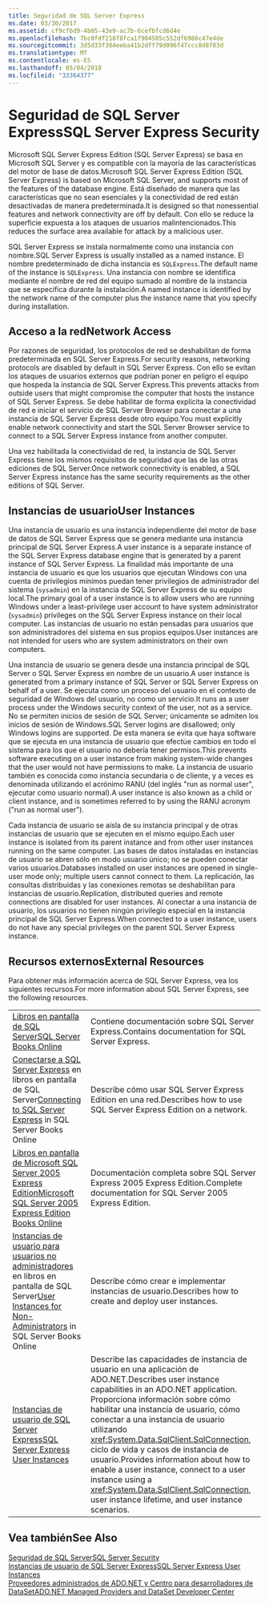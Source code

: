 ```yaml
---
title: Seguridad de SQL Server Express
ms.date: 03/30/2017
ms.assetid: cf9cf6d9-4b05-43e9-ac7b-6cefbfcd6d4e
ms.openlocfilehash: 7bc0fdf218f8fca1f904505c552df6986c47e4de
ms.sourcegitcommit: 3d5d33f384eeba41b2dff79d096f47ccc8d8f03d
ms.translationtype: MT
ms.contentlocale: es-ES
ms.lasthandoff: 05/04/2018
ms.locfileid: "33364377"
---
```

# <a name="sql-server-express-security"></a><span data-ttu-id="4eff5-102">Seguridad de SQL Server Express</span><span class="sxs-lookup"><span data-stu-id="4eff5-102">SQL Server Express Security</span></span>
<span data-ttu-id="4eff5-103">Microsoft SQL Server Express Edition (SQL Server Express) se basa en Microsoft SQL Server y es compatible con la mayoría de las características del motor de base de datos.</span><span class="sxs-lookup"><span data-stu-id="4eff5-103">Microsoft SQL Server Express Edition (SQL Server Express) is based on Microsoft SQL Server, and supports most of the features of the database engine.</span></span> <span data-ttu-id="4eff5-104">Está diseñado de manera que las características que no sean esenciales y la conectividad de red están desactivadas de manera predeterminada.</span><span class="sxs-lookup"><span data-stu-id="4eff5-104">It is designed so that nonessential features and network connectivity are off by default.</span></span> <span data-ttu-id="4eff5-105">Con ello se reduce la superficie expuesta a los ataques de usuarios malintencionados.</span><span class="sxs-lookup"><span data-stu-id="4eff5-105">This reduces the surface area available for attack by a malicious user.</span></span>  
  
 <span data-ttu-id="4eff5-106">SQL Server Express se instala normalmente como una instancia con nombre.</span><span class="sxs-lookup"><span data-stu-id="4eff5-106">SQL Server Express is usually installed as a named instance.</span></span> <span data-ttu-id="4eff5-107">El nombre predeterminado de dicha instancia es `SQLExpress`.</span><span class="sxs-lookup"><span data-stu-id="4eff5-107">The default name of the instance is `SQLExpress`.</span></span> <span data-ttu-id="4eff5-108">Una instancia con nombre se identifica mediante el nombre de red del equipo sumado al nombre de la instancia que se especifica durante la instalación.</span><span class="sxs-lookup"><span data-stu-id="4eff5-108">A named instance is identified by the network name of the computer plus the instance name that you specify during installation.</span></span>  
  
## <a name="network-access"></a><span data-ttu-id="4eff5-109">Acceso a la red</span><span class="sxs-lookup"><span data-stu-id="4eff5-109">Network Access</span></span>  
 <span data-ttu-id="4eff5-110">Por razones de seguridad, los protocolos de red se deshabilitan de forma predeterminada en SQL Server Express.</span><span class="sxs-lookup"><span data-stu-id="4eff5-110">For security reasons, networking protocols are disabled by default in SQL Server Express.</span></span> <span data-ttu-id="4eff5-111">Con ello se evitan los ataques de usuarios externos que podrían poner en peligro el equipo que hospeda la instancia de SQL Server Express.</span><span class="sxs-lookup"><span data-stu-id="4eff5-111">This prevents attacks from outside users that might compromise the computer that hosts the instance of SQL Server Express.</span></span> <span data-ttu-id="4eff5-112">Se debe habilitar de forma explícita la conectividad de red e iniciar el servicio de SQL Server Browser para conectar a una instancia de SQL Server Express desde otro equipo.</span><span class="sxs-lookup"><span data-stu-id="4eff5-112">You must explicitly enable network connectivity and start the SQL Server Browser service to connect to a SQL Server Express instance from another computer.</span></span>  
  
 <span data-ttu-id="4eff5-113">Una vez habilitada la conectividad de red, la instancia de SQL Server Express tiene los mismos requisitos de seguridad que las de las otras ediciones de SQL Server.</span><span class="sxs-lookup"><span data-stu-id="4eff5-113">Once network connectivity is enabled, a SQL Server Express instance has the same security requirements as the other editions of SQL Server.</span></span>  
  
## <a name="user-instances"></a><span data-ttu-id="4eff5-114">Instancias de usuario</span><span class="sxs-lookup"><span data-stu-id="4eff5-114">User Instances</span></span>  
 <span data-ttu-id="4eff5-115">Una instancia de usuario es una instancia independiente del motor de base de datos de SQL Server Express que se genera mediante una instancia principal de SQL Server Express.</span><span class="sxs-lookup"><span data-stu-id="4eff5-115">A user instance is a separate instance of the SQL Server Express database engine that is generated by a parent instance of SQL Server Express.</span></span> <span data-ttu-id="4eff5-116">La finalidad más importante de una instancia de usuario es que los usuarios que ejecutan Windows con una cuenta de privilegios mínimos puedan tener privilegios de administrador del sistema (`sysadmin`) en la instancia de SQL Server Express de su equipo local.</span><span class="sxs-lookup"><span data-stu-id="4eff5-116">The primary goal of a user instance is to allow users who are running Windows under a least-privilege user account to have system administrator (`sysadmin`) privileges on the SQL Server Express instance on their local computer.</span></span> <span data-ttu-id="4eff5-117">Las instancias de usuario no están pensadas para usuarios que son administradores del sistema en sus propios equipos.</span><span class="sxs-lookup"><span data-stu-id="4eff5-117">User instances are not intended for users who are system administrators on their own computers.</span></span>  
  
 <span data-ttu-id="4eff5-118">Una instancia de usuario se genera desde una instancia principal de SQL Server o SQL Server Express en nombre de un usuario.</span><span class="sxs-lookup"><span data-stu-id="4eff5-118">A user instance is generated from a primary instance of SQL Server or SQL Server Express on behalf of a user.</span></span> <span data-ttu-id="4eff5-119">Se ejecuta como un proceso del usuario en el contexto de seguridad de Windows del usuario, no como un servicio.</span><span class="sxs-lookup"><span data-stu-id="4eff5-119">It runs as a user process under the Windows security context of the user, not as a service.</span></span> <span data-ttu-id="4eff5-120">No se permiten inicios de sesión de SQL Server; únicamente se admiten los inicios de sesión de Windows.</span><span class="sxs-lookup"><span data-stu-id="4eff5-120">SQL Server logins are disallowed; only Windows logins are supported.</span></span> <span data-ttu-id="4eff5-121">De esta manera se evita que haya software que se ejecuta en una instancia de usuario que efectúe cambios en todo el sistema para los que el usuario no debería tener permisos.</span><span class="sxs-lookup"><span data-stu-id="4eff5-121">This prevents software executing on a user instance from making system-wide changes that the user would not have permissions to make.</span></span> <span data-ttu-id="4eff5-122">La instancia de usuario también es conocida como instancia secundaria o de cliente, y a veces es denominada utilizando el acrónimo RANU (del inglés "run as normal user", ejecutar como usuario normal).</span><span class="sxs-lookup"><span data-stu-id="4eff5-122">A user instance is also known as a child or client instance, and is sometimes referred to by using the RANU acronym ("run as normal user").</span></span>  
  
 <span data-ttu-id="4eff5-123">Cada instancia de usuario se aísla de su instancia principal y de otras instancias de usuario que se ejecuten en el mismo equipo.</span><span class="sxs-lookup"><span data-stu-id="4eff5-123">Each user instance is isolated from its parent instance and from other user instances running on the same computer.</span></span> <span data-ttu-id="4eff5-124">Las bases de datos instaladas en instancias de usuario se abren sólo en modo usuario único; no se pueden conectar varios usuarios.</span><span class="sxs-lookup"><span data-stu-id="4eff5-124">Databases installed on user instances are opened in single-user mode only; multiple users cannot connect to them.</span></span> <span data-ttu-id="4eff5-125">La replicación, las consultas distribuidas y las conexiones remotas se deshabilitan para instancias de usuario.</span><span class="sxs-lookup"><span data-stu-id="4eff5-125">Replication, distributed queries and remote connections are disabled for user instances.</span></span> <span data-ttu-id="4eff5-126">Al conectar a una instancia de usuario, los usuarios no tienen ningún privilegio especial  en la instancia principal de SQL Server Express.</span><span class="sxs-lookup"><span data-stu-id="4eff5-126">When connected to a user instance, users do not have any special privileges on the parent SQL Server Express instance.</span></span>  
  
## <a name="external-resources"></a><span data-ttu-id="4eff5-127">Recursos externos</span><span class="sxs-lookup"><span data-stu-id="4eff5-127">External Resources</span></span>  
 <span data-ttu-id="4eff5-128">Para obtener más información acerca de SQL Server Express, vea los siguientes recursos.</span><span class="sxs-lookup"><span data-stu-id="4eff5-128">For more information about SQL Server Express, see the following resources.</span></span>  
  
|||  
|-|-|  
|[<span data-ttu-id="4eff5-129">Libros en pantalla de SQL Server</span><span class="sxs-lookup"><span data-stu-id="4eff5-129">SQL Server Books Online</span></span>](http://msdn.microsoft.com/library/bb543165.aspx)|<span data-ttu-id="4eff5-130">Contiene documentación sobre SQL Server Express.</span><span class="sxs-lookup"><span data-stu-id="4eff5-130">Contains documentation for SQL Server Express.</span></span>|  
|<span data-ttu-id="4eff5-131">[Conectarse a SQL Server Express](http://msdn.microsoft.com/library/ms165679.aspx) en libros en pantalla de SQL Server</span><span class="sxs-lookup"><span data-stu-id="4eff5-131">[Connecting to SQL Server Express](http://msdn.microsoft.com/library/ms165679.aspx) in SQL Server Books Online</span></span>|<span data-ttu-id="4eff5-132">Describe cómo usar SQL Server Express Edition en una red.</span><span class="sxs-lookup"><span data-stu-id="4eff5-132">Describes how to use SQL Server Express Edition on a network.</span></span>|  
|[<span data-ttu-id="4eff5-133">Libros en pantalla de Microsoft SQL Server 2005 Express Edition</span><span class="sxs-lookup"><span data-stu-id="4eff5-133">Microsoft SQL Server 2005 Express Edition Books Online</span></span>](http://msdn.microsoft.com/library/ms165706.aspx)|<span data-ttu-id="4eff5-134">Documentación completa sobre SQL Server Express 2005 Express Edition.</span><span class="sxs-lookup"><span data-stu-id="4eff5-134">Complete documentation for SQL Server 2005 Express Edition.</span></span>|  
|<span data-ttu-id="4eff5-135">[Instancias de usuario para usuarios no administradores](http://msdn.microsoft.com/library/ms143684.aspx) en libros en pantalla de SQL Server</span><span class="sxs-lookup"><span data-stu-id="4eff5-135">[User Instances for Non-Administrators](http://msdn.microsoft.com/library/ms143684.aspx) in SQL Server Books Online</span></span>|<span data-ttu-id="4eff5-136">Describe cómo crear e implementar instancias de usuario.</span><span class="sxs-lookup"><span data-stu-id="4eff5-136">Describes how to create and deploy user instances.</span></span>|  
|[<span data-ttu-id="4eff5-137">Instancias de usuario de SQL Server Express</span><span class="sxs-lookup"><span data-stu-id="4eff5-137">SQL Server Express User Instances</span></span>](../../../../../docs/framework/data/adonet/sql/sql-server-express-user-instances.md)|<span data-ttu-id="4eff5-138">Describe las capacidades de instancia de usuario en una aplicación de ADO.NET.</span><span class="sxs-lookup"><span data-stu-id="4eff5-138">Describes user instance capabilities in an ADO.NET application.</span></span> <span data-ttu-id="4eff5-139">Proporciona información sobre cómo habilitar una instancia de usuario, cómo conectar a una instancia de usuario utilizando <xref:System.Data.SqlClient.SqlConnection>, ciclo de vida y casos de instancia de usuario.</span><span class="sxs-lookup"><span data-stu-id="4eff5-139">Provides information about how to enable a user instance, connect to a user instance using a <xref:System.Data.SqlClient.SqlConnection>, user instance lifetime, and user instance scenarios.</span></span>|  
  
## <a name="see-also"></a><span data-ttu-id="4eff5-140">Vea también</span><span class="sxs-lookup"><span data-stu-id="4eff5-140">See Also</span></span>  
 [<span data-ttu-id="4eff5-141">Seguridad de SQL Server</span><span class="sxs-lookup"><span data-stu-id="4eff5-141">SQL Server Security</span></span>](../../../../../docs/framework/data/adonet/sql/sql-server-security.md)  
 [<span data-ttu-id="4eff5-142">Instancias de usuario de SQL Server Express</span><span class="sxs-lookup"><span data-stu-id="4eff5-142">SQL Server Express User Instances</span></span>](../../../../../docs/framework/data/adonet/sql/sql-server-express-user-instances.md)  
 [<span data-ttu-id="4eff5-143">Proveedores administrados de ADO.NET y Centro para desarrolladores de DataSet</span><span class="sxs-lookup"><span data-stu-id="4eff5-143">ADO.NET Managed Providers and DataSet Developer Center</span></span>](http://go.microsoft.com/fwlink/?LinkId=217917)
